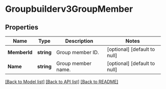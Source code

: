 # Groupbuilderv3GroupMember

## Properties
Name | Type | Description | Notes
------------ | ------------- | ------------- | -------------
**MemberId** | **string** | Group member ID. | [optional] [default to null]
**Name** | **string** | Group member name. | [optional] [default to null]

[[Back to Model list]](../README.md#documentation-for-models) [[Back to API list]](../README.md#documentation-for-api-endpoints) [[Back to README]](../README.md)

